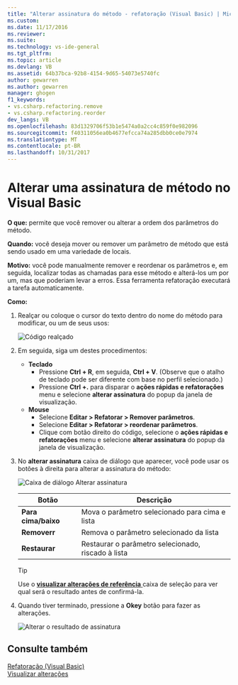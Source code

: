 ```yaml
---
title: "Alterar assinatura do método - refatoração (Visual Basic) | Microsoft Docs"
ms.custom: 
ms.date: 11/17/2016
ms.reviewer: 
ms.suite: 
ms.technology: vs-ide-general
ms.tgt_pltfrm: 
ms.topic: article
ms.devlang: VB
ms.assetid: 64b37bca-92b8-4154-9d65-54073e5740fc
author: gewarren
ms.author: gewarren
manager: ghogen
f1_keywords:
- vs.csharp.refactoring.remove
- vs.csharp.refactoring.reorder
dev_langs: VB
ms.openlocfilehash: 83d1329706f53b1e5474a0a2cc4c859f0e982096
ms.sourcegitcommit: f40311056ea0b4677efcca74a285dbb0ce0e7974
ms.translationtype: MT
ms.contentlocale: pt-BR
ms.lasthandoff: 10/31/2017
---
```

# <a name="change-a-method-signature-in-visual-basic"></a>Alterar uma assinatura de método no Visual Basic
**O que:** permite que você remover ou alterar a ordem dos parâmetros do método.

**Quando:** você deseja mover ou remover um parâmetro de método que está sendo usado em uma variedade de locais.  

**Motivo:** você pode manualmente remover e reordenar os parâmetros e, em seguida, localizar todas as chamadas para esse método e alterá-los um por um, mas que poderiam levar a erros.  Essa ferramenta refatoração executará a tarefa automaticamente.

**Como:**

1. Realçar ou coloque o cursor do texto dentro do nome do método para modificar, ou um de seus usos:

   ![Código realçado](media/changesignature_highlight.png)

1. Em seguida, siga um destes procedimentos:
   * **Teclado**
     * Pressione **Ctrl + R**, em seguida, **Ctrl + V**.  (Observe que o atalho de teclado pode ser diferente com base no perfil selecionado.)
     * Pressione **Ctrl +.** para disparar o **ações rápidas e refatorações** menu e selecione **alterar assinatura** do popup da janela de visualização.
   * **Mouse**
     * Selecione **Editar > Refatorar > Remover parâmetros**.
     * Selecione **Editar > Refatorar > reordenar parâmetros**.
     * Clique com botão direito do código, selecione o **ações rápidas e refatorações** menu e selecione **alterar assinatura** do popup da janela de visualização.

1. No **alterar assinatura** caixa de diálogo que aparecer, você pode usar os botões à direita para alterar a assinatura do método:

   ![Caixa de diálogo Alterar assinatura](media/changesignature_dialog.png)

   | Botão | Descrição
   | ------ | ---
   | **Para cima/baixo** | Mova o parâmetro selecionado para cima e lista
   | **Removerr**  | Remova o parâmetro selecionado da lista
   | **Restaurar** | Restaurar o parâmetro selecionado, riscado à lista

   > [!TIP]
   > Use o [ **visualizar alterações de referência** ](../../ide/preview-changes.md) caixa de seleção para ver qual será o resultado antes de confirmá-la.

1. Quando tiver terminado, pressione a **Okey** botão para fazer as alterações.

   ![Alterar o resultado de assinatura](media/changesignature_result.png)

## <a name="see-also"></a>Consulte também  
[Refatoração (Visual Basic)](../refactoring-vb.md)  
[Visualizar alterações](../../ide/preview-changes.md)